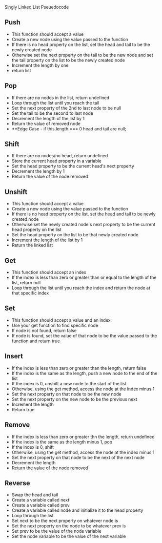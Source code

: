 Singly Linked List Pseuedocode

## Push

- This function should accept a value
- Create a new node using the value passed to the function
- If there is no head property on the list, set the head and tail to be the newly created node
- Otherwise set the next property on the tail to be the new node and set the tail property on the list to be the newly created node
- Increment the length by one
- return list

## Pop

- If there are no nodes in the list, return undefined
- Loop through the list until you reach the tail
- Set the next property of the 2nd to last node to be null
- Set the tail to be the second to last node
- Decrement the length of the list by 1
- Return the value of removed node
- \*\*Edge Case - if this.length === 0 head and tail are null;

## Shift

- If there are no nodes/no head, return undefined
- Store the current head property in a variable
- Set the head property to be the current head's next property
- Decrement the length by 1
- Return the value of the node removed

## Unshift

- This function should accept a value
- Create a new node using the value passed to the function
- If there is no head property on the list, set the head and tail to be newly created node
- Otherwise set the newly created node's next property to be the current head property on the list
- Set the head property on the list to be that newly created node
- Increment the length of the list by 1
- Return the linked list

## Get

- This function should accept an index
- If the index is less than zero or greater than or equal to the length of the list, return null
- Loop through the list until you reach the index and return the node at that specific index

## Set

- This function should accept a value and an index
- Use your get function to find specific node
- If node is not found, return false
- If node is found, set the value of that node to be the value passed to the function and return true

## Insert

- If the index is less than zero or greater than the length, return false
- If the index is the same as the length, push a new node to the end of the list
- If the index is 0, unshift a new node to the start of the list
- Otherwise, using the get method, access the node at the index minus 1
- Set the next property on that node to be the new node
- Set the next property on the new node to be the previous next
- Increment the length
- Return true

## Remove

- If the index is less than zero or greater thn the length, return undefined
- If the index is the same as the length minus 1, pop
- If the index is 0, shift
- Otherwise, using the get method, access the node at the index minus 1
- Set the next property on that node to be the next of the next node
- Decrement the length
- Return the value of the node removed

## Reverse

- Swap the head and tail
- Create a variable called next
- Create a variable called prev
- Create a variable called node and initialize it to the head property
- Loop through the list
- Set next to be the next property on whatever node is
- Set the next property on the node to be whatever prev is
- Set prev to be the value of the node variable
- Set the node variable to be the value of the next variable
